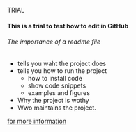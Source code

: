 TRIAL
#### This is a trial to test how to edit in GitHub

###### The importance of a readme file
* tells you waht the project does
* tells you how to run the project
    * how to install code
    * show code snippets
    * examples and figures
* Why the project is wothy 
* Wwo maintains the project.

[for more information](www.google.com)